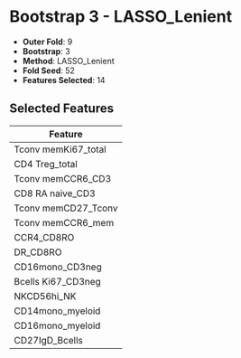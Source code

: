 # Bootstrap 3 - LASSO_Lenient

- **Outer Fold**: 9
- **Bootstrap**: 3
- **Method**: LASSO_Lenient
- **Fold Seed**: 52
- **Features Selected**: 14

## Selected Features

| Feature |
|---------|
| Tconv memKi67_total |
| CD4 Treg_total |
| Tconv memCCR6_CD3 |
| CD8 RA naive_CD3 |
| Tconv memCD27_Tconv |
| Tconv memCCR6_mem |
| CCR4_CD8RO |
| DR_CD8RO |
| CD16mono_CD3neg |
| Bcells Ki67_CD3neg |
| NKCD56hi_NK |
| CD14mono_myeloid |
| CD16mono_myeloid |
| CD27IgD_Bcells |
